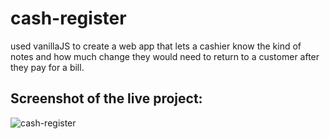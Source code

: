 # cash-register
 
used vanillaJS to create a web app that lets a cashier know the kind of notes and how much change they would need to return to a customer after they pay for a bill.


## Screenshot of the live project:
![cash-register](https://user-images.githubusercontent.com/19659594/200854006-cf3b71d2-810e-428c-9724-4997a2005230.png)
